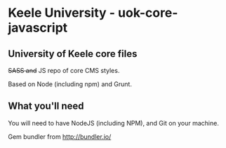 # Keele University - uok-core-javascript
## University of Keele core files
~~SASS and~~ JS repo of core CMS styles.

Based on Node (including npm) and Grunt.

## What you'll need
You will need to have NodeJS (including NPM), and Git on your machine.

Gem bundler from <http://bundler.io/>